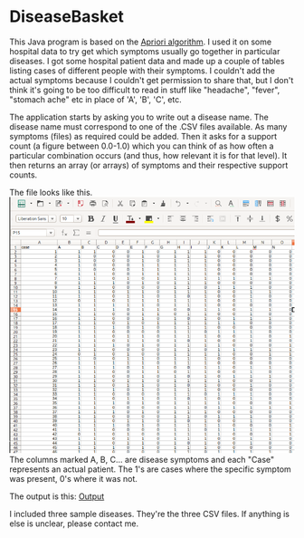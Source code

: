 # DiseaseBasket

This Java program is based on the [Apriori algorithm](http://nikhilvithlani.blogspot.com.ng/2012/03/apriori-algorithm-for-data-mining-made.html). I used it on some hospital data to try get which symptoms usually go together in particular diseases. I got some hospital patient data and made up a couple of tables listing cases of different people with their symptoms. I couldn't add the actual symptoms because I couldn't get permission to share that, but I don't think it's going to be too difficult to read in stuff like "headache", "fever", "stomach ache" etc in place of 'A', 'B', 'C', etc.

The application starts by asking you to write out a disease name. The disease name must correspond to one of the .CSV files available. As many symptoms (files) as required could be added. Then it asks for a support count (a figure between 0.0-1.0) which you can think of as how often a particular combination occurs (and thus, how relevant it is for that level). It then returns an array (or arrays) of symptoms and their respective support counts.

The file looks like this.
![CSV](https://github.com/allengblack/DiseaseBasket/blob/master/Selection_515.png) 
The columns marked A, B, C... are disease symptoms and each "Case" represents an actual patient. The 1's are cases where the specific symptom was present, 0's where it was not.

The output is this:
[Output](https://github.com/allengblack/DiseaseBasket/blob/master/Selection_514.png)

I included three sample diseases. They're the three CSV files. If anything is else is unclear, please contact me.
